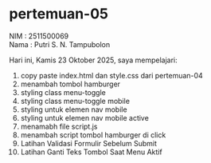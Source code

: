 # pertemuan-05

NIM : 2511500069<br>
Nama : Putri S. N. Tampubolon<br>

Hari ini, Kamis 23 Oktober 2025, saya mempelajari:
<ol>
  <li>copy paste index.html dan style.css dari pertemuan-04</li>
  <li>menambah tombol hamburger</li>
  <li>styling class menu-toggle</li>
  <li>styling class menu-toggle mobile</li>
  <li>styling untuk elemen nav mobile </li>
  <li>styling untuk elemen nav mobile active </li>
  <li>menamabh file script.js</li>
  <li>menambah script tombol hamburger di click</li>
  <li>Latihan Validasi Formulir Sebelum Submit</li>
  <li>Latihan Ganti Teks Tombol Saat Menu Aktif</li>
</ol>
